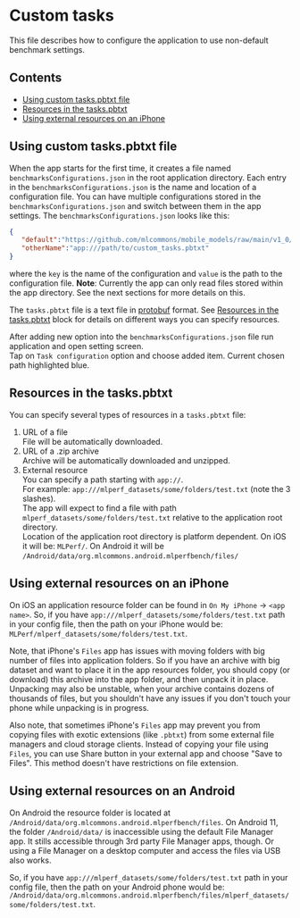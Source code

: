 # Custom tasks

This file describes how to configure the application to use non-default benchmark settings.

## Contents

* [Using custom tasks.pbtxt file](#using-custom-taskspbtxt-file)
* [Resources in the tasks.pbtxt](#resources-in-the-taskspbtxt)
* [Using external resources on an iPhone](#using-external-resources-on-an-iphone)

## Using custom tasks.pbtxt file

When the app starts for the first time, it creates a file named `benchmarksConfigurations.json`
in the root application directory.
Each entry in the `benchmarksConfigurations.json` is the name and location of a configuration file.
You can have multiple configurations stored in the `benchmarksConfigurations.json` and switch
between them in the app settings.
The `benchmarksConfigurations.json` looks like this:

```json
{
   "default":"https://github.com/mlcommons/mobile_models/raw/main/v1_0/assets/tasks_v2.pbtxt",
   "otherName":"app:///path/to/custom_tasks.pbtxt" 
}
```

where the `key` is the name of the configuration and `value` is the path to the configuration file.
**Note**: Currently the app can only read files stored within the app directory.
See the next sections for more details on this.

The `tasks.pbtxt` file is a text file in [protobuf](https://developers.google.com/protocol-buffers) format.
See [Resources in the tasks.pbtxt](#resources-in-the-taskspbtxt) block
for details on different ways you can specify resources.

After adding new option into the `benchmarksConfigurations.json` file
run application and open setting screen.  
Tap on `Task configuration` option
and choose added item. Current chosen path highlighted blue.

## Resources in the tasks.pbtxt

You can specify several types of resources in a `tasks.pbtxt` file:

1. URL of a file  
File will be automatically downloaded.
2. URL of a .zip archive  
Archive will be automatically downloaded and unzipped.
3. External resource  
You can specify a path starting with `app://`.  
For example: `app:///mlperf_datasets/some/folders/test.txt` (note the 3 slashes).  
The app will expect to find a file with path `mlperf_datasets/some/folders/test.txt`
relative to the application root directory.  
Location of the application root directory is platform dependent.
On iOS it will be: `MLPerf/`. On Android it will be `/Android/data/org.mlcommons.android.mlperfbench/files/`

## Using external resources on an iPhone

On iOS an application resource folder can be found in `On My iPhone` -> `<app name>`.
So, if you have `app:///mlperf_datasets/some/folders/test.txt` path in your config file,
then the path on your iPhone would be: `MLPerf/mlperf_datasets/some/folders/test.txt`.

Note, that iPhone's `Files` app has issues with moving folders with big number of files into application folders.
So if you have an archive with big dataset and want to place it in the app resources folder,
you should copy (or download) this archive into the app folder, and then unpack it in place.
Unpacking may also be unstable, when your archive contains dozens of thousands of files,
but you shouldn't have any issues if you don't touch your phone while unpacking is in progress.

Also note, that sometimes iPhone's `Files` app may prevent you from copying files with exotic extensions (like `.pbtxt`)
from some external file managers and cloud storage clients.
Instead of copying your file using `Files`, you can use Share button in your external app and choose "Save to Files".
This method doesn't have restrictions on file extension.

## Using external resources on an Android

On Android the resource folder is located at `/Android/data/org.mlcommons.android.mlperfbench/files`.
On Android 11, the folder `/Android/data/` is inaccessible using the default File Manager app.
It stills accessible through 3rd party File Manager apps, though.
Or using a File Manager on a desktop computer and access the files via USB also works.

So, if you have `app:///mlperf_datasets/some/folders/test.txt` path in your config file,
then the path on your Android phone would be:
`/Android/data/org.mlcommons.android.mlperfbench/files/mlperf_datasets/some/folders/test.txt`.
